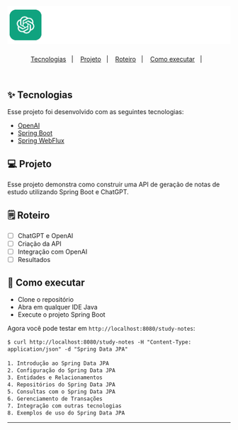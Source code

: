 <h1 align="center">
  <img alt="spring-boot-chatgpt" title="spring-boot-chatgpt" src=".github/logo.png" />
</h1>

<p align="center">
  <a href="#-tecnologias">Tecnologias</a>&nbsp;&nbsp;&nbsp;|&nbsp;&nbsp;&nbsp;
  <a href="#-projeto">Projeto</a>&nbsp;&nbsp;&nbsp;|&nbsp;&nbsp;&nbsp;
  <a href="#-solução">Roteiro</a>&nbsp;&nbsp;&nbsp;|&nbsp;&nbsp;&nbsp;
  <a href="#-como-executar">Como executar</a>&nbsp;&nbsp;&nbsp;|&nbsp;&nbsp;&nbsp;
</p>

<br>

## ✨ Tecnologias

Esse projeto foi desenvolvido com as seguintes tecnologias:

- [OpenAI](https://platform.openai.com/overview)
- [Spring Boot](https://spring.io/projects/spring-boot)
- [Spring WebFlux](https://docs.spring.io/spring-boot/docs/3.0.5/reference/htmlsingle/#web.reactive)

## 💻 Projeto

Esse projeto demonstra como construir uma API de geração de notas de estudo utilizando Spring Boot e ChatGPT.

## 🗒️ Roteiro

- [ ] ChatGPT e OpenAI
- [ ] Criação da API
- [ ] Integração com OpenAI
- [ ] Resultados

## 🚀 Como executar

- Clone o repositório
- Abra em qualquer IDE Java
- Execute o projeto Spring Boot

Agora você pode testar em `http://localhost:8080/study-notes`:
```
$ curl http://localhost:8080/study-notes -H "Content-Type: application/json" -d "Spring Data JPA"

1. Introdução ao Spring Data JPA
2. Configuração do Spring Data JPA
3. Entidades e Relacionamentos
4. Repositórios do Spring Data JPA
5. Consultas com o Spring Data JPA
6. Gerenciamento de Transações
7. Integração com outras tecnologias
8. Exemplos de uso do Spring Data JPA
```

---
